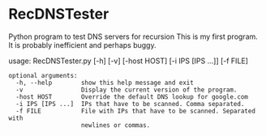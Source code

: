 RecDNSTester
============

Python program to test DNS servers for recursion
This is my first program. It is probably inefficient and perhaps buggy.

usage: RecDNSTester.py [-h] [-v] [-host HOST] [-i IPS [IPS ...]] [-f FILE]
```
optional arguments:
  -h, --help        show this help message and exit
  -v                Display the current version of the program.
  -host HOST        Override the default DNS lookup for google.com
  -i IPS [IPS ...]  IPs that have to be scanned. Comma separated.
  -f FILE           File with IPs that have to be scanned. Separated with
                    newlines or commas.
```

